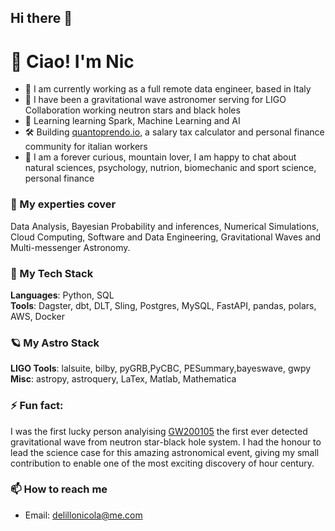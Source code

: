 ## Hi there 👋

# 👋 Ciao! I'm Nic
- 🧰 I am currently working as a full remote data engineer, based in Italy
- 🚀 I have been a gravitational wave astronomer serving for LIGO Collaboration working neutron stars and black holes
- 🌱 Learning learning Spark, Machine Learning and AI 
- 🛠️ Building [quantoprendo.io](https://quantoprendo.io), a salary tax calculator and personal finance community for italian workers
- 🧠 I am a forever curious, mountain lover, I am happy to chat about natural sciences, psychology, nutrion, biomechanic and sport science, personal finance

### 🧠 My experties cover
Data Analysis, Bayesian Probability and inferences, Numerical Simulations, Cloud Computing, Software and Data Engineering, Gravitational Waves and Multi-messenger Astronomy.

### 🧰 My Tech Stack
**Languages**: Python, SQL \
**Tools**: Dagster, dbt, DLT, Sling, Postgres, MySQL, FastAPI, pandas, polars, AWS, Docker

### 🪐 My Astro Stack
**LIGO Tools**: lalsuite, bilby, pyGRB,PyCBC, PESummary,bayeswave, gwpy \
**Misc**: astropy, astroquery, LaTex, Matlab, Mathematica

### ⚡ Fun fact:
I was the first lucky person analyising [GW200105](https://arxiv.org/abs/2106.15163) the first ever detected gravitational wave from  neutron star-black hole system. I had the honour to lead the science case for this amazing astronomical event, giving my small contribution to enable one of the most exciting discovery of hour century.


### 📫 How to reach me
- Email: delillonicola@me.com

